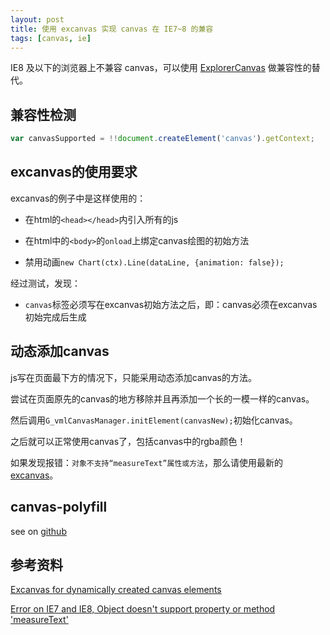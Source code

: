 ```yaml
---
layout: post
title: 使用 excanvas 实现 canvas 在 IE7~8 的兼容
tags: [canvas, ie]
---
```


IE8 及以下的浏览器上不兼容 canvas，可以使用 [ExplorerCanvas](https://code.google.com/p/explorercanvas/) 做兼容性的替代。

## 兼容性检测

```js
var canvasSupported = !!document.createElement('canvas').getContext;
```

## excanvas的使用要求

excanvas的例子中是这样使用的：

- 在html的`<head></head>`内引入所有的js

- 在html中的`<body>`的`onload`上绑定canvas绘图的初始方法

- 禁用动画`new Chart(ctx).Line(dataLine, {animation: false});`

经过测试，发现：

- `canvas`标签必须写在excanvas初始方法之后，即：canvas必须在excanvas初始完成后生成

## 动态添加canvas

js写在页面最下方的情况下，只能采用动态添加canvas的方法。

尝试在页面原先的canvas的地方移除并且再添加一个长的一模一样的canvas。

然后调用`G_vmlCanvasManager.initElement(canvasNew);`初始化canvas。

之后就可以正常使用canvas了，包括canvas中的rgba颜色！

如果发现报错：`对象不支持“measureText”属性或方法`，那么请使用最新的[excanvas](http://explorercanvas.googlecode.com/svn/trunk/excanvas.js)。

## canvas-polyfill

see on [github](http://vivaxy.github.io/courses/fragment/canvas-polyfill/)

## 参考资料

[Excanvas for dynamically created canvas elements](http://stackoverflow.com/questions/1635419/excanvas-for-dynamically-created-canvas-elements)

[Error on IE7 and IE8, Object doesn't support property or method 'measureText'](https://github.com/nnnick/Chart.js/issues/477)
